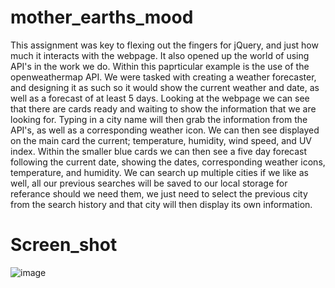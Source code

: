 # mother_earths_mood

This assignment was key to flexing out the fingers for jQuery, and just how much it interacts with the webpage. It also opened up the world of using API's in the work we do. Within this paprticular example is the use of the openweathermap API. We were tasked with creating a weather forecaster, and designing it as such so it would show the current weather and date, as well as a forecast of at least 5 days. Looking at the webpage we can see that there are cards ready and waiting to show the information that we are looking for. Typing in a city name will then grab the information from the API's, as well as a corresponding weather icon. We can then see displayed on the main card the current; temperature, humidity, wind speed, and UV index. Within the smaller blue cards we can then see a five day forecast following the current date, showing the dates, corresponding weather icons, temperature, and humidity. We can search up multiple cities if we like as well, all our previous searches will be saved to our local storage for referance should we need them, we just need to select the previous city from the search history and that city will then display its own information.

# Screen_shot
![image](https://user-images.githubusercontent.com/74688904/102949416-180c6b80-447d-11eb-8037-209d142c4f2e.png)
